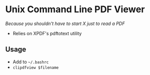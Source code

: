 Unix Command Line PDF Viewer
============================
*Because you shouldn't have to start X just to read a PDF*

 - Relies on  XPDF's pdftotext utility

Usage
------
 - Add to `~/.bashrc`
 - `clipdfview $filename`